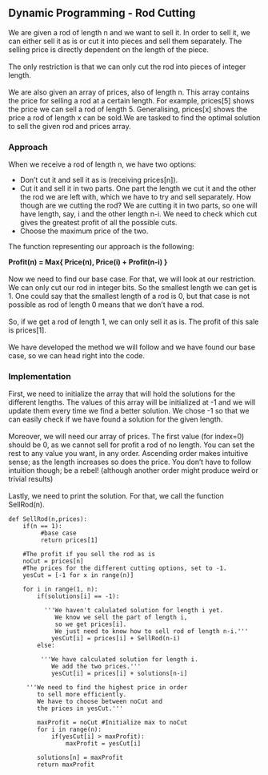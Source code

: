 ## Dynamic Programming - Rod Cutting
We are given a rod of length n and we want to sell it. In order to sell it, we can either sell it as is or cut it into 
pieces and sell them separately. The selling price is directly dependent on the length of the piece. <br><br>
The only restriction is that we can only cut the rod into pieces of integer length. <br><br>
We are also given an array of prices, also of length n. This array contains the price for selling a rod at a certain length.
For example, prices[5] shows the price we can sell a rod of length 5. Generalising, prices[x] shows the price a rod of 
length x can be sold.We are tasked to find the optimal solution to sell the given rod and prices array.
### Approach

When we receive a rod of length n, we have two options:
 - Don’t cut it and sell it as is (receiving prices[n]).
 - Cut it and sell it in two parts. One part the length we cut it and the other the rod we are left with,
 which we have to try and sell separately. How though are we cutting the rod? We are cutting it in two parts, 
 so one will have length, say, i and the other length n-i. We need to check which cut gives the greatest profit
 of all the possible cuts.
 - Choose the maximum price of the two. 

The function representing our approach is the following:<br>
  
  **Profit(n) = Max{ Price(n), Price(i) + Profit(n-i) }** <br> <br>
Now we need to find our base case. For that, we will look at our restriction. We can only cut our rod in integer bits.
So the smallest length we can get is 1. One could say that the smallest length of a rod is 0, but that case is not possible
as rod of length 0 means that we don’t have a rod.<br><br>
So, if we get a rod of length 1, we can only sell it as is. The profit of this sale is prices[1].<br><br>
We have developed the method we will follow and we have found our base case, so we can head right into the code.
### Implementation
First, we need to initialize the array that will hold the solutions for the different lengths. 
The values of this array will be initialized at -1 and we will update them every time we find a better solution.
We chose -1 so that we can easily check if we have found a solution for the given length.<br><br>
Moreover, we will need our array of prices. The first value (for index=0) should be 0, as we cannot sell for 
profit a rod of no length. You can set the rest to any value you want, in any order. Ascending order makes 
intuitive sense; as the length increases so does the price. You don’t have to follow intuition though; 
be a rebel! (although another order might produce weird or trivial results)
<br><br>
Lastly, we need to print the solution. For that, we call the function SellRod(n).

```
def SellRod(n,prices):
    if(n == 1):
         #base case
         return prices[1]

    #The profit if you sell the rod as is  
    noCut = prices[n]
    #The prices for the different cutting options, set to -1.
    yesCut = [-1 for x in range(n)]

    for i in range(1, n):
        if(solutions[i] == -1):
        
          '''We haven't calulated solution for length i yet.
             We know we sell the part of length i,
             so we get prices[i].
             We just need to know how to sell rod of length n-i.'''
            yesCut[i] = prices[i] + SellRod(n-i)
        else:
        
         '''We have calculated solution for length i.
            We add the two prices.'''
            yesCut[i] = prices[i] + solutions[n-i]
        
     '''We need to find the highest price in order
        to sell more efficiently.
        We have to choose between noCut and
        the prices in yesCut.'''
        
        maxProfit = noCut #Initialize max to noCut
        for i in range(n):
            if(yesCut[i] > maxProfit):
                maxProfit = yesCut[i]
        
        solutions[n] = maxProfit
        return maxProfit
```
